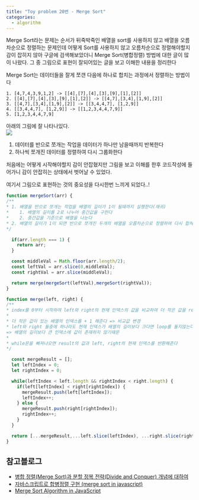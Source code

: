 ```yaml
---
title: "Toy problem 20번 - Merge Sort"
categories:
  - algorithm
---
```


Merge Sort라는 문제는 순서가 뒤죽박죽인 배열을 sort를 사용하지 않고 배열을 오름차순으로 정렬하는 문제인데 어떻게 Sort를 사용하지 않고 오름차순으로 정렬해야할지 감이 잡히지 않아 구글에 검색해보았더니 Merge Sort(병합정렬) 방법에 대한 글이 많이 나왔다. 그 중 그림으로 표현이 잘되어있는 글을 보고 이해한 내용을 정리한다


Merge Sort는 데이터들을 잘게 쪼갠 다음에 하나로 합치는 과정에서 정렬하는 방법이다

```
1. [4,7,4,3,9,1,2] -> [[4],[7],[4],[3],[9],[1],[2]]
2. [[4],[7],[4],[3],[9],[1],[2]] -> [[4,7],[3,4],[1,9],[2]]
3. [[4,7],[3,4],[1,9],[2]] -> [[3,4,4,7], [1,2,9]]
4. [[3,4,4,7], [1,2,9]] -> [[1,2,3,4,4,7,9]]
5. [1,2,3,4,4,7,9]
```

아래의 그림에 잘 나타나있다.  
![](https://images.velog.io/images/yhe228/post/6f5d2a47-b6b5-4bff-8a7f-60a1dd34240e/image.png)  

1. 데이터를 반으로 쪼개는 작업을 데이터가 하나만 남을때까지 반복한다
2. 하나씩 쪼개진 데이터를 정렬하여 다시 그룹화한다


처음에는 어떻게 시작해야할지 감이 안잡혔지만 그림을 보고 이해를 한후 코드작성에 들어가니 감이 안잡히는 상태에서 벗어날 수 있었다.

여기서 그림으로 표현하는 것의 중요성을 다시한번 느끼게 되었다..!

```js
function mergeSort(arr) {
/**
* 1. 배열을 반으로 쪼개는 작업을 배열의 길이가 1이 될때까지 실행한다(재귀)
*    1. 배열의 길이를 2로 나누어 중간값을 구한다
*    2. 중간값을 기준으로 배열을 나눈다
* 2. 배열의 길이가 1이 되면 반으로 쪼개진 두개의 배열을 오름차순으로 정렬하여 다시 합쳐준다. 
*/

  if(arr.length === 1) {
    return arr;
  }

  const middleVal = Math.floor(arr.length/2);
  const leftVal = arr.slice(0,middleVal);
  const rightVal = arr.slice(middleVal);

  return merge(mergeSort(leftVal),mergeSort(rightVal));
}

function merge(left, right) {
/**
* index를 0부터 시작하여 left와 right의 현재 인덱스의 값을 비교하여 더 작은 값을 result에 넣어준다
* 
* 더 작은 값이 있는 배열의 인덱스를 + 1 해준다 => 비교값 변경
* left와 right 둘중에 하나라도 현재 인덱스가 배열의 길이보다 크다면 loop를 돌지않는다
=> 배열의 길이보다 큰 인덱스에 값이 존재하지 않기때문
* 
* while문을 빠져나오면 result의 값과 left, right의 현재 인덱스를 반환해준다
*/

  const mergeResult = [];
  let leftIndex = 0;
  let rightIndex = 0;

  while(leftIndex < left.length && rightIndex < right.length) {
    if(left[leftIndex] < right[rightIndex]) {
      mergeResult.push(left[leftIndex]);
      leftIndex++;
    } else {
      mergeResult.push(right[rightIndex]);
      rightIndex++;
    }
  }

  return [...mergeResult,...left.slice(leftIndex), ...right.slice(rightIndex)];
}
```


## 참고블로그
- [병합 정렬(Merge Sort)과 분할 정복 전략(Divide and Conquer) 개념에 대하여](https://im-developer.tistory.com/134)
- [자바스크립트로 합병정렬 구현 (merge sort in javascript)](https://loving-wright-d0eedb.netlify.com/blog/merge-sort-in-javascript)
- [Merge Sort Algorithm in JavaScript](https://medium.com/javascript-in-plain-english/javascript-merge-sort-3205891ac060)
